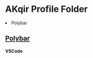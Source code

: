 # AKqir Profile Folder
<li>Polybar<a href="https://github.com/aKqir24/aKqir24/tree/main/polybar"><h2>Polybar</a></h2></li>

#### VSCode
